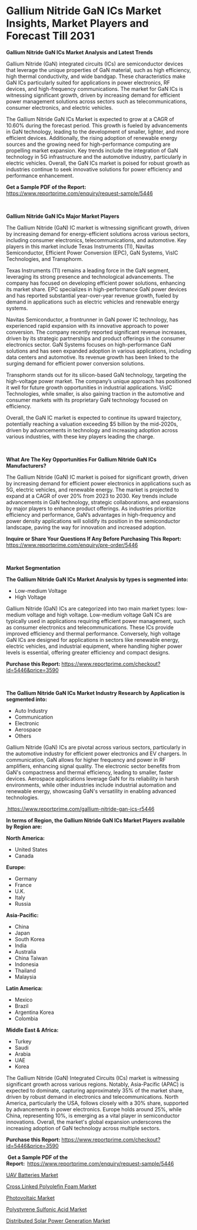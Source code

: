 <p><h1>Gallium Nitride GaN ICs Market Insights, Market Players and Forecast Till 2031</h1></p><p><strong>Gallium Nitride GaN ICs Market Analysis and Latest Trends</strong></p>
<p><p>Gallium Nitride (GaN) integrated circuits (ICs) are semiconductor devices that leverage the unique properties of GaN material, such as high efficiency, high thermal conductivity, and wide bandgap. These characteristics make GaN ICs particularly suited for applications in power electronics, RF devices, and high-frequency communications. The market for GaN ICs is witnessing significant growth, driven by increasing demand for efficient power management solutions across sectors such as telecommunications, consumer electronics, and electric vehicles.</p><p>The Gallium Nitride GaN ICs Market is expected to grow at a CAGR of 10.60% during the forecast period. This growth is fueled by advancements in GaN technology, leading to the development of smaller, lighter, and more efficient devices. Additionally, the rising adoption of renewable energy sources and the growing need for high-performance computing are propelling market expansion. Key trends include the integration of GaN technology in 5G infrastructure and the automotive industry, particularly in electric vehicles. Overall, the GaN ICs market is poised for robust growth as industries continue to seek innovative solutions for power efficiency and performance enhancement.</p></p>
<p><strong>Get a Sample PDF of the Report:&nbsp;</strong> <a href="https://www.reportprime.com/enquiry/request-sample/5446?utm_campaign=1436&utm_medium=2&utm_source=Github&utm_content=ia&utm_term=10102024&utm_id=gallium-nitride-gan-ics">https://www.reportprime.com/enquiry/request-sample/5446</a></p>
<p>&nbsp;</p>
<p><strong>Gallium Nitride GaN ICs Major Market Players</strong></p>
<p><p>The Gallium Nitride (GaN) IC market is witnessing significant growth, driven by increasing demand for energy-efficient solutions across various sectors, including consumer electronics, telecommunications, and automotive. Key players in this market include Texas Instruments (TI), Navitas Semiconductor, Efficient Power Conversion (EPC), GaN Systems, VisIC Technologies, and Transphorm.</p><p>Texas Instruments (TI) remains a leading force in the GaN segment, leveraging its strong presence and technological advancements. The company has focused on developing efficient power solutions, enhancing its market share. EPC specializes in high-performance GaN power devices and has reported substantial year-over-year revenue growth, fueled by demand in applications such as electric vehicles and renewable energy systems. </p><p>Navitas Semiconductor, a frontrunner in GaN power IC technology, has experienced rapid expansion with its innovative approach to power conversion. The company recently reported significant revenue increases, driven by its strategic partnerships and product offerings in the consumer electronics sector. GaN Systems focuses on high-performance GaN solutions and has seen expanded adoption in various applications, including data centers and automotive. Its revenue growth has been linked to the surging demand for efficient power conversion solutions.</p><p>Transphorm stands out for its silicon-based GaN technology, targeting the high-voltage power market. The company’s unique approach has positioned it well for future growth opportunities in industrial applications. VisIC Technologies, while smaller, is also gaining traction in the automotive and consumer markets with its proprietary GaN technology focused on efficiency.</p><p>Overall, the GaN IC market is expected to continue its upward trajectory, potentially reaching a valuation exceeding $5 billion by the mid-2020s, driven by advancements in technology and increasing adoption across various industries, with these key players leading the charge.</p></p>
<p>&nbsp;</p>
<p><strong>What Are The Key Opportunities For Gallium Nitride GaN ICs Manufacturers?</strong></p>
<p><p>The Gallium Nitride (GaN) IC market is poised for significant growth, driven by increasing demand for efficient power electronics in applications such as 5G, electric vehicles, and renewable energy. The market is projected to expand at a CAGR of over 20% from 2023 to 2030. Key trends include advancements in GaN technology, strategic collaborations, and expansions by major players to enhance product offerings. As industries prioritize efficiency and performance, GaN’s advantages in high-frequency and power density applications will solidify its position in the semiconductor landscape, paving the way for innovation and increased adoption.</p></p>
<p><strong>Inquire or Share Your Questions If Any Before Purchasing This Report:</strong> <a href="https://www.reportprime.com/enquiry/pre-order/5446?utm_campaign=1436&utm_medium=2&utm_source=Github&utm_content=ia&utm_term=10102024&utm_id=gallium-nitride-gan-ics">https://www.reportprime.com/enquiry/pre-order/5446</a></p>
<p>&nbsp;</p>
<p><strong>Market Segmentation</strong></p>
<p><strong>The Gallium Nitride GaN ICs Market Analysis by types is segmented into:</strong></p>
<p><ul><li>Low-medium Voltage</li><li>High Voltage</li></ul></p>
<p><p>Gallium Nitride (GaN) ICs are categorized into two main market types: low-medium voltage and high voltage. Low-medium voltage GaN ICs are typically used in applications requiring efficient power management, such as consumer electronics and telecommunications. These ICs provide improved efficiency and thermal performance. Conversely, high voltage GaN ICs are designed for applications in sectors like renewable energy, electric vehicles, and industrial equipment, where handling higher power levels is essential, offering greater efficiency and compact designs.</p></p>
<p><strong>Purchase this Report:&nbsp;</strong><a href="https://www.reportprime.com/checkout?id=5446&price=3590&utm_campaign=1436&utm_medium=2&utm_source=Github&utm_content=ia&utm_term=10102024&utm_id=gallium-nitride-gan-ics">https://www.reportprime.com/checkout?id=5446&price=3590</a></p>
<p>&nbsp;</p>
<p><strong>The Gallium Nitride GaN ICs Market Industry Research by Application is segmented into:</strong></p>
<p><ul><li>Auto Industry</li><li>Communication</li><li>Electronic</li><li>Aerospace</li><li>Others</li></ul></p>
<p><p>Gallium Nitride (GaN) ICs are pivotal across various sectors, particularly in the automotive industry for efficient power electronics and EV chargers. In communication, GaN allows for higher frequency and power in RF amplifiers, enhancing signal quality. The electronic sector benefits from GaN's compactness and thermal efficiency, leading to smaller, faster devices. Aerospace applications leverage GaN for its reliability in harsh environments, while other industries include industrial automation and renewable energy, showcasing GaN's versatility in enabling advanced technologies.</p></p>
<p><a href="https://www.reportprime.com/gallium-nitride-gan-ics-r5446?utm_campaign=1436&utm_medium=2&utm_source=Github&utm_content=ia&utm_term=10102024&utm_id=gallium-nitride-gan-ics">&nbsp;https://www.reportprime.com/gallium-nitride-gan-ics-r5446</a></p>
<p><strong>In terms of Region, the Gallium Nitride GaN ICs Market Players available by Region are:</strong></p>
<p>
    <p> <strong> North America: </strong>
        <ul>
            <li>United States</li>
            <li>Canada</li>
        </ul>
        </p> 
    <p> <strong> Europe: </strong>
        <ul>
            <li>Germany</li>
            <li>France</li>
            <li>U.K.</li>
            <li>Italy</li>
            <li>Russia</li>
        </ul>
        </p> 
    <p> <strong> Asia-Pacific: </strong>
        <ul>
            <li>China</li>
            <li>Japan</li>
            <li>South Korea</li>
            <li>India</li>
            <li>Australia</li>
            <li>China Taiwan</li>
            <li>Indonesia</li>
            <li>Thailand</li>
            <li>Malaysia</li>
        </ul>
        </p> 
    <p> <strong> Latin America: </strong>
        <ul>
            <li>Mexico</li>
            <li>Brazil</li>
            <li>Argentina Korea</li>
            <li>Colombia</li>
        </ul>
        </p> 
    <p> <strong> Middle East & Africa: </strong>
        <ul>
            <li>Turkey</li>
            <li>Saudi</li>
            <li>Arabia</li>
            <li>UAE</li>
            <li>Korea</li>
        </ul>
    </p>
    </p>
<p><p>The Gallium Nitride (GaN) Integrated Circuits (ICs) market is witnessing significant growth across various regions. Notably, Asia-Pacific (APAC) is expected to dominate, capturing approximately 35% of the market share, driven by robust demand in electronics and telecommunications. North America, particularly the USA, follows closely with a 30% share, supported by advancements in power electronics. Europe holds around 25%, while China, representing 10%, is emerging as a vital player in semiconductor innovations. Overall, the market's global expansion underscores the increasing adoption of GaN technology across multiple sectors.</p></p>
<p><strong>Purchase this Report: </strong><a href="https://www.reportprime.com/checkout?id=5446&price=3590&utm_campaign=1436&utm_medium=2&utm_source=Github&utm_content=ia&utm_term=10102024&utm_id=gallium-nitride-gan-ics">https://www.reportprime.com/checkout?id=5446&price=3590</a></p>
<p>&nbsp;<strong>Get a Sample PDF of the Report:&nbsp;&nbsp;</strong><a href="https://www.reportprime.com/enquiry/request-sample/5446?utm_campaign=1436&utm_medium=2&utm_source=Github&utm_content=ia&utm_term=10102024&utm_id=gallium-nitride-gan-ics">https://www.reportprime.com/enquiry/request-sample/5446</a></p>
<p><strong></strong></p>
<p><p><a href="https://www.linkedin.com/pulse/decoding-uav-batteries-industry-dynamics-strategic-imperatives-ivxxc?utm_campaign=1436&utm_medium=2&utm_source=Github&utm_content=ia&utm_term=10102024&utm_id=gallium-nitride-gan-ics">UAV Batteries Market</a></p><p><a href="https://www.linkedin.com/pulse/cross-linked-polyolefin-foam-market-research-report-erg0c?utm_campaign=1436&utm_medium=2&utm_source=Github&utm_content=ia&utm_term=10102024&utm_id=gallium-nitride-gan-ics">Cross Linked Polyolefin Foam Market</a></p><p><a href="https://www.linkedin.com/pulse/navigating-global-photovoltaic-market-from-trends-strategy-rorjc?utm_campaign=1436&utm_medium=2&utm_source=Github&utm_content=ia&utm_term=10102024&utm_id=gallium-nitride-gan-ics">Photovoltaic Market</a></p><p><a href="https://www.linkedin.com/pulse/market-dynamics-future-trends-global-polystyrene-sulfonic-acid-r4dfc?utm_campaign=1436&utm_medium=2&utm_source=Github&utm_content=ia&utm_term=10102024&utm_id=gallium-nitride-gan-ics">Polystyrene Sulfonic Acid Market</a></p><p><a href="https://www.linkedin.com/pulse/distributed-solar-power-generation-market-transformation-4cykc?utm_campaign=1436&utm_medium=2&utm_source=Github&utm_content=ia&utm_term=10102024&utm_id=gallium-nitride-gan-ics">Distributed Solar Power Generation Market</a></p></p>